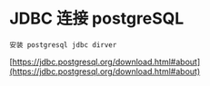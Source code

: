 # JDBC 连接 postgreSQL

	安装 postgresql jdbc dirver
	
[https://jdbc.postgresql.org/download.html#about](https://jdbc.postgresql.org/download.html#about)
